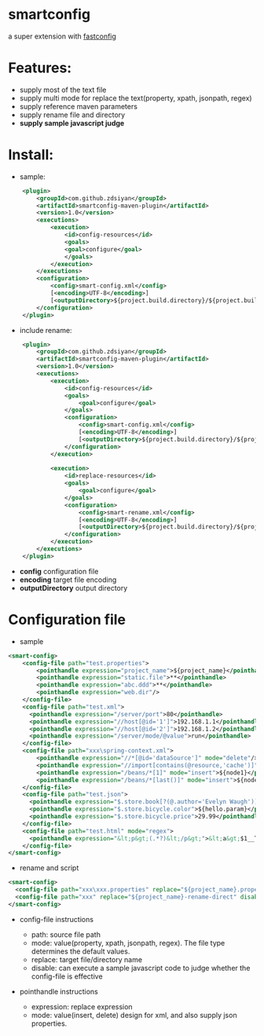 smartconfig
===
a super extension with [fastconfig](https://github.com/kevin70/fastconfig-maven-plugin)

# Features:

* supply most of the text file
* supply multi mode for replace the text(property, xpath, jsonpath, regex)
* supply reference maven parameters
* supply rename file and directory
* **supply sample javascript judge**

# Install:

* sample:

```xml
    <plugin>
        <groupId>com.github.zdsiyan</groupId>
        <artifactId>smartconfig-maven-plugin</artifactId>
        <version>1.0</version>
        <executions>
            <execution>
                <id>config-resources</id>
                <goals>
                <goal>configure</goal>
                </goals>
            </execution>
        </executions>
        <configuration>
            <config>smart-config.xml</config>
            [<encoding>UTF-8</encoding>]
            [<outputDirectory>${project.build.directory}/${project.build.finalName}</outputDirectory>]
        </configuration>
    </plugin>
```

* include rename:

```xml
	<plugin>
		<groupId>com.github.zdsiyan</groupId>
		<artifactId>smartconfig-maven-plugin</artifactId>
		<version>1.0</version>
		<executions>
			<execution>
				<id>config-resources</id>
				<goals>
					<goal>configure</goal>
				</goals>
				<configuration>
					<config>smart-config.xml</config>
					[<encoding>UTF-8</encoding>]
					[<outputDirectory>${project.build.directory}/${project.build.finalName}</outputDirectory>]
				</configuration>
			</execution>
			
			<execution>
				<id>replace-resources</id>
				<goals>
					<goal>configure</goal>
				</goals>
				<configuration>
					<config>smart-rename.xml</config>
					[<encoding>UTF-8</encoding>]
	      			[<outputDirectory>${project.build.directory}/${project.build.finalName}</outputDirectory>]
				</configuration>
			</execution>
		</executions>
	</plugin>
```

  + **config** configuration file
  + **encoding** target file encoding
  + **outputDirectory** output directory
  
# Configuration file

* sample

```xml
<smart-config>
    <config-file path="test.properties">
      	<pointhandle expression="project_name">${project_name}</pointhandle>
    	<pointhandle expression="static.file">**</pointhandle>
    	<pointhandle expression="abc.ddd">**</pointhandle>
    	<pointhandle expression="web.dir"/>
    </config-file>
    <config-file path="test.xml">
      <pointhandle expression="/server/port">80</pointhandle>
      <pointhandle expression="//host[@id='1']">192.168.1.1</pointhandle>
      <pointhandle expression="//host[@id='2']">192.168.1.2</pointhandle>
      <pointhandle expression="/server/mode/@value">run</pointhandle>
    </config-file>
    <config-file path="xxx\spring-context.xml">
	  	<pointhandle expression="//*[@id='dataSource']" mode="delete"/>
	  	<pointhandle expression="//import[contains(@resource,'cache')]" mode="delete"/>
	  	<pointhandle expression="/beans/*[1]" mode="insert">${node1}</pointhandle>
	  	<pointhandle expression="/beans/*[last()]" mode="insert">${node2}</pointhandle>
	</config-file>
    <config-file path="test.json">
      <pointhandle expression="$.store.book[?(@.author='Evelyn Waugh')].author">Kevin Zou</pointhandle>
      <pointhandle expression="$.store.bicycle.color">${hello.param}</pointhandle>
      <pointhandle expression="$.store.bicycle.price">29.99</pointhandle>
    </config-file>
    <config-file path="test.html" mode="regex">
      <pointhandle expression="&lt;p&gt;(.*?)&lt;/p&gt;">&lt;a&gt;$1__Testing__\\__\$2&lt;/a&gt;</pointhandle>
    </config-file>
</smart-config>
```

* rename and script

```xml
<smart-config>
  <config-file path="xxx\xxx.properties" replace="${project_name}.properties"/>
  <config-file path="xxx" replace="${project_name}-rename-direct" disable="('xxx' == project_name)?true:false"/>
</smart-config>
```

 + config-file instructions
   * path: source file path
   * mode: value(property, xpath, jsonpath, regex). The file type determines the default values.
   * replace: target file/directory name
   * disable: can execute a sample javascript code to judge  whether the config-file is effective
   
 + pointhandle instructions
   * expression: replace expression
   * mode: value(insert, delete) design for xml, and also supply json properties.